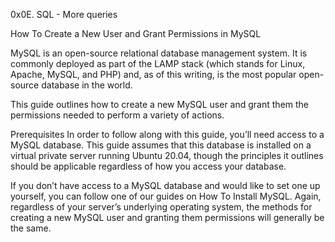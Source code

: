 0x0E. SQL - More queries

How To Create a New User and Grant Permissions in MySQL

MySQL is an open-source relational database management system. 
It is commonly deployed as part of the LAMP stack (which stands for Linux, Apache, MySQL, and PHP) 
and, as of this writing, is the most popular open-source database in the world.

This guide outlines how to create a new MySQL user and grant them the permissions needed to perform a variety of actions.

Prerequisites
In order to follow along with this guide, you’ll need access to a MySQL database. 
This guide assumes that this database is installed on a virtual private server running Ubuntu 20.04, 
though the principles it outlines should be applicable regardless of how you access your database.

If you don’t have access to a MySQL database and would like to set one up yourself, 
you can follow one of our guides on How To Install MySQL. 
Again, regardless of your server’s underlying operating system, 
the methods for creating a new MySQL user and granting them permissions will generally be the same.
